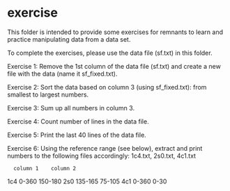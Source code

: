 # exercise
This folder is intended to provide some exercises for remnants to learn and practice manipulating data from a data set.

To complete the exercises, please use the data file (sf.txt) in this folder.

Exercise 1:
Remove the 1st column of the data file (sf.txt) and create a new file with the data (name it sf_fixed.txt).

Exercise 2:
Sort the data based on column 3 (using sf_fixed.txt): from smallest to largest numbers.

Exercise 3:
Sum up all numbers in column 3.

Exercise 4: 
Count number of lines in the data file.

Exercise 5: 
Print the last 40 lines of the data file.

Exercise 6:
Using the reference range (see below), extract and print numbers to the following files accordingly:
1c4.txt, 2s0.txt, 4c1.txt

      column 1    column 2
1c4   0-360       150-180
2s0   135-165     75-105
4c1   0-360       0-30

